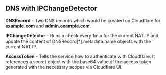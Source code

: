 ## DNS with IPChangeDetector

**DNSRecord** - Two DNS records which would be created on Cloudflare for **example.com** and **admin.example.com**.

**IPChangeDetector** - Runs a check every 1min for the current NAT IP and update the content of DNSRecord[*].metadata.name objects with the current NAT IP.

**AccessToken** - Tells the service how to authenticate with Cloudflare. It references a secret object with the base64 value of the access token generated with the necessary scopes via Cloudflare UI.
